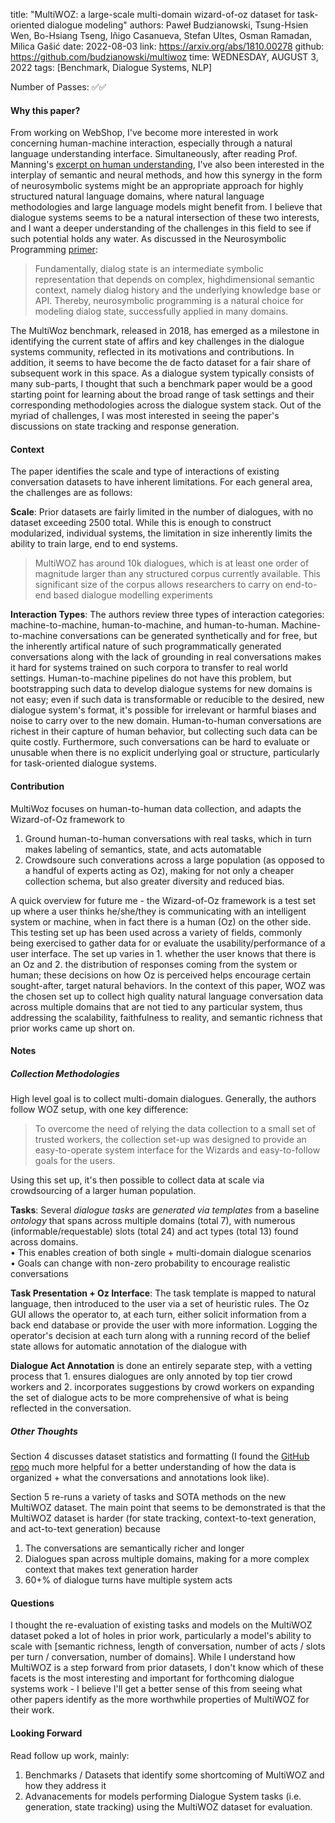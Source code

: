 title: "MultiWOZ: a large-scale multi-domain wizard-of-oz dataset for task-oriented dialogue modeling"
authors: Paweł Budzianowski, Tsung-Hsien Wen, Bo-Hsiang Tseng, Iñigo Casanueva, Stefan Ultes, Osman Ramadan, Milica Gašić
date: 2022-08-03
link: https://arxiv.org/abs/1810.00278
github: https://github.com/budzianowski/multiwoz
time: WEDNESDAY, AUGUST 3, 2022
tags: [Benchmark, Dialogue Systems, NLP]

Number of Passes: ✅✅

#### Why this paper?

From working on WebShop, I've become more interested in work concerning human-machine interaction, especially through a natural language understanding interface. Simultaneously, after reading Prof. Manning's [excerpt on human understanding](https://john-b-yang.github.io/review/r/2022/06/23/), I've also been interested in the interplay of semantic and neural methods, and how this synergy in the form of neurosymbolic systems might be an appropriate approach for highly structured natural language domains, where natural language methodologies and large language models might benefit from. I believe that dialogue systems seems to be a natural intersection of these two interests, and I want a deeper understanding of the challenges in this field to see if such potential holds any water. As discussed in the Neurosymbolic Programming [primer](https://www.nowpublishers.com/article/Details/PGL-049):

> Fundamentally, dialog state is an intermediate symbolic representation that depends on complex, highdimensional semantic context, namely dialog history and the underlying knowledge base or API. Thereby, neurosymbolic programming is a natural choice for modeling dialog state, successfully applied in many domains.

The MultiWoz benchmark, released in 2018, has emerged as a milestone in identifying the current state of affirs and key challenges in the dialogue systems community, reflected in its motivations and contributions. In addition, it seems to have become the de facto dataset for a fair share of subsequent work in this space. As a dialogue system typically consists of many sub-parts, I thought that such a benchmark paper would be a good starting point for learning about the broad range of task settings and their corresponding methodologies across the dialogue system stack. Out of the myriad of challenges, I was most interested in seeing the paper's discussions on state tracking and response generation.

#### Context

The paper identifies the scale and type of interactions of existing conversation datasets to have inherent limitations. For each general area, the challenges are as follows:

<b>Scale</b>: Prior datasets are fairly limited in the number of dialogues, with no dataset exceeding 2500 total. While this is enough to construct modularized, individual systems, the limitation in size inherently limits the ability to train large, end to end systems.

> MultiWOZ has around 10k dialogues, which is at least one order of magnitude larger than any structured corpus currently available. This significant size of the corpus allows researchers to carry on end-to-end based dialogue modelling experiments

<b>Interaction Types</b>: The authors review three types of interaction categories: machine-to-machine, human-to-machine, and human-to-human. Machine-to-machine conversations can be generated synthetically and for free, but the inherently artifical nature of such programmatically generated conversations along with the lack of grounding in real conversations makes it hard for systems trained on such corpora to transfer to real world settings. Human-to-machine pipelines do not have this problem, but bootstrapping such data to develop dialogue systems for new domains is not easy; even if such data is transformable or reducible to the desired, new dialogue system's format, it's possible for irrelevant or harmful biases and noise to carry over to the new domain. Human-to-human conversations are richest in their capture of human behavior, but collecting such data can be quite costly. Furthermore, such conversations can be hard to evaluate or unusable when there is no explicit underlying goal or structure, particularly for task-oriented dialogue systems.

#### Contribution

MultiWoz focuses on human-to-human data collection, and adapts the Wizard-of-Oz framework to
1. Ground human-to-human conversations with real tasks, which in turn makes labeling of semantics, state, and acts automatable
2. Crowdsoure such converations across a large population (as opposed to a handful of experts acting as Oz), making for not only a cheaper collection schema, but also greater diversity and reduced bias.

A quick overview for future me - the Wizard-of-Oz framework is a test set up where a user thinks he/she/they is communicating with an intelligent system or machine, when in fact there is a human (Oz) on the other side. This testing set up has been used across a variety of fields, commonly being exercised to gather data for or evaluate the usability/performance of a user interface. The set up varies in 1. whether the user knows that there is an Oz and 2. the distribution of responses coming from the system or human; these decisions on how Oz is perceived helps encourage certain sought-after, target natural behaviors. In the context of this paper, WOZ was the chosen set up to collect high quality natural language conversation data across multiple domains that are not tied to any particular system, thus addressing the scalability, faithfulness to reality, and semantic richness that prior works came up short on.

#### Notes

##### Collection Methodologies

High level goal is to collect multi-domain dialogues. Generally, the authors follow WOZ setup, with one key difference:

> To overcome the need of relying the data collection to a small set of trusted workers, the collection set-up was designed to provide an easy-to-operate system interface for the Wizards and easy-to-follow goals for the users.

Using this set up, it's then possible to collect data at scale via crowdsourcing of a larger human population.

<b>Tasks</b>: Several *dialogue tasks* are *generated via templates* from a baseline *ontology* that spans across multiple domains (total 7), with numerous (informable/requestable) slots (total 24) and act types (total 13) found across domains.<br>
&bull; This enables creation of both single + multi-domain dialogue scenarios<br>
&bull; Goals can change with non-zero probability to encourage realistic conversations

<b>Task Presentation + Oz Interface</b>: The task template is mapped to natural language, then introduced to the user via a set of heuristic rules. The Oz GUI allows the operator to, at each turn, either solicit information from a back end database or provide the user with more information. Logging the operator's decision at each turn along with a running record of the belief state allows for automatic annotation of the dialogue with 

<b>Dialogue Act Annotation</b> is done an entirely separate step, with a vetting process that 1. ensures dialogues are only annoted by top tier crowd workers and 2. incorporates suggestions by crowd workers on expanding the set of dialogue acts to be more comprehensive of what is being reflected in the conversation.

##### Other Thoughts

Section 4 discusses dataset statistics and formatting (I found the [GitHub repo](https://github.com/budzianowski/multiwoz) much more helpful for a better understanding of how the data is organized + what the conversations and annotations look like).

Section 5 re-runs a variety of tasks and SOTA methods on the new MultiWOZ dataset. The main point that seems to be demonstrated is that the MultiWOZ dataset is harder (for state tracking, context-to-text generation, and act-to-text generation) because

1. The conversations are semantically richer and longer
2. Dialogues span across multiple domains, making for a more complex context that makes text generation harder
3. 60+% of dialogue turns have multiple system acts

#### Questions

I thought the re-evaluation of existing tasks and models on the MultiWOZ dataset poked a lot of holes in prior work, particularly a model's ability to scale with [semantic richness, length of conversation, number of acts / slots per turn / conversation, number of domains]. While I understand how MultiWOZ is a step forward from prior datasets, I don't know which of these facets is the most interesting and important for forthcoming dialogue systems work - I believe I'll get a better sense of this from seeing what other papers identify as the more worthwhile properties of MultiWOZ for their work.

#### Looking Forward

Read follow up work, mainly:

1. Benchmarks / Datasets that identify some shortcoming of MultiWOZ and how they address it
2. Advanacements for models performing Dialogue System tasks (i.e. generation, state tracking) using the MultiWOZ dataset for evaluation.